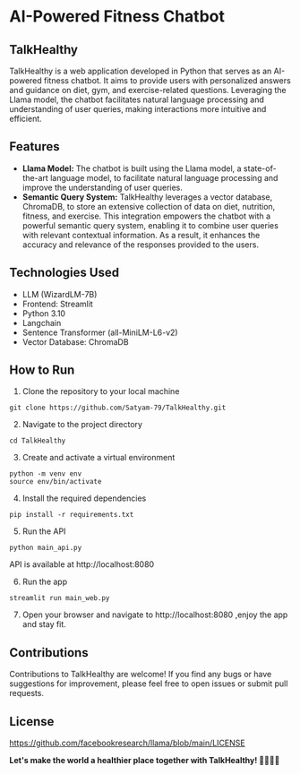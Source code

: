 # AI-Powered Fitness Chatbot

## TalkHealthy

TalkHealthy is a web application developed in Python that serves as an AI-powered fitness chatbot. It aims to provide users with personalized answers and guidance on diet, gym, and exercise-related questions. Leveraging the Llama model, the chatbot facilitates natural language processing and understanding of user queries, making interactions more intuitive and efficient.

## Features
- **Llama Model:** The chatbot is built using the Llama model, a state-of-the-art language model, to facilitate natural language processing and improve the understanding of user queries.
- **Semantic Query System:** TalkHealthy leverages a vector database, ChromaDB, to store an extensive collection of data on diet, nutrition, fitness, and exercise. This integration empowers the chatbot with a powerful semantic query system, enabling it to combine user queries with relevant contextual information. As a result, it enhances the accuracy and relevance of the responses provided to the users.

## Technologies Used
- LLM (WizardLM-7B)
- Frontend: Streamlit
- Python 3.10
- Langchain
- Sentence Transformer (all-MiniLM-L6-v2)
- Vector Database: ChromaDB

## How to Run
1. Clone the repository to your local machine
```
git clone https://github.com/Satyam-79/TalkHealthy.git
```
2. Navigate to the project directory
```
cd TalkHealthy
```
3. Create and activate a virtual environment
```
python -m venv env
source env/bin/activate
```
4. Install the required dependencies
```
pip install -r requirements.txt
```
5. Run the API
```
python main_api.py
```
API is available at http://localhost:8080

6. Run the app
```
streamlit run main_web.py
```
7. Open your browser and navigate to http://localhost:8080 ,enjoy the app and stay fit.

## Contributions
Contributions to TalkHealthy are welcome! If you find any bugs or have suggestions for improvement, please feel free to open issues or submit pull requests.


## License
https://github.com/facebookresearch/llama/blob/main/LICENSE

**Let's make the world a healthier place together with TalkHealthy! 🏋️‍♀️🥗🤖**
